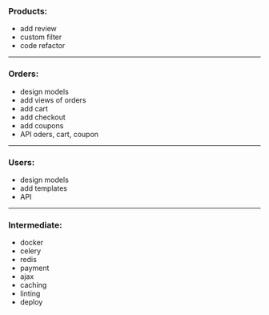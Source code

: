 ### Products:
- add review
- custom filter
- code refactor

---

### Orders:
- design models
- add views of orders
- add cart
- add checkout
- add coupons
- API oders, cart, coupon

---

### Users:
- design models
- add templates
- API

---

### Intermediate:
- docker
- celery
- redis
- payment
- ajax
- caching
- linting
- deploy

